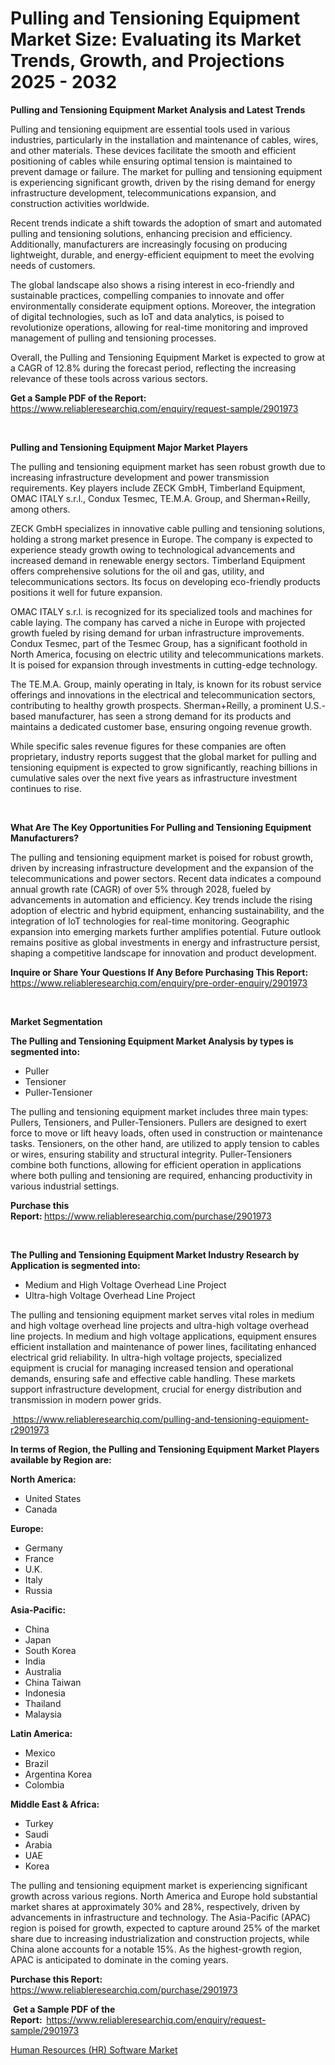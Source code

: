 <p><h1>Pulling and Tensioning Equipment Market Size: Evaluating its Market Trends, Growth, and Projections 2025 - 2032</h1></p><p><strong>Pulling and Tensioning Equipment Market Analysis and Latest Trends</strong></p>
<p><p>Pulling and tensioning equipment are essential tools used in various industries, particularly in the installation and maintenance of cables, wires, and other materials. These devices facilitate the smooth and efficient positioning of cables while ensuring optimal tension is maintained to prevent damage or failure. The market for pulling and tensioning equipment is experiencing significant growth, driven by the rising demand for energy infrastructure development, telecommunications expansion, and construction activities worldwide. </p><p>Recent trends indicate a shift towards the adoption of smart and automated pulling and tensioning solutions, enhancing precision and efficiency. Additionally, manufacturers are increasingly focusing on producing lightweight, durable, and energy-efficient equipment to meet the evolving needs of customers. </p><p>The global landscape also shows a rising interest in eco-friendly and sustainable practices, compelling companies to innovate and offer environmentally considerate equipment options. Moreover, the integration of digital technologies, such as IoT and data analytics, is poised to revolutionize operations, allowing for real-time monitoring and improved management of pulling and tensioning processes. </p><p>Overall, the Pulling and Tensioning Equipment Market is expected to grow at a CAGR of 12.8% during the forecast period, reflecting the increasing relevance of these tools across various sectors.</p></p>
<p><strong>Get a Sample PDF of the Report:&nbsp;</strong> <a href="https://www.reliableresearchiq.com/enquiry/request-sample/2901973?utm_campaign=2268&utm_medium=2&utm_source=Github&utm_content=ia&utm_term=11032025&utm_id=pulling-and-tensioning-equipment">https://www.reliableresearchiq.com/enquiry/request-sample/2901973</a></p>
<p>&nbsp;</p>
<p><strong>Pulling and Tensioning Equipment Major Market Players</strong></p>
<p><p>The pulling and tensioning equipment market has seen robust growth due to increasing infrastructure development and power transmission requirements. Key players include ZECK GmbH, Timberland Equipment, OMAC ITALY s.r.l., Condux Tesmec, TE.M.A. Group, and Sherman+Reilly, among others.</p><p>ZECK GmbH specializes in innovative cable pulling and tensioning solutions, holding a strong market presence in Europe. The company is expected to experience steady growth owing to technological advancements and increased demand in renewable energy sectors. Timberland Equipment offers comprehensive solutions for the oil and gas, utility, and telecommunications sectors. Its focus on developing eco-friendly products positions it well for future expansion.</p><p>OMAC ITALY s.r.l. is recognized for its specialized tools and machines for cable laying. The company has carved a niche in Europe with projected growth fueled by rising demand for urban infrastructure improvements. Condux Tesmec, part of the Tesmec Group, has a significant foothold in North America, focusing on electric utility and telecommunications markets. It is poised for expansion through investments in cutting-edge technology.</p><p>The TE.M.A. Group, mainly operating in Italy, is known for its robust service offerings and innovations in the electrical and telecommunication sectors, contributing to healthy growth prospects. Sherman+Reilly, a prominent U.S.-based manufacturer, has seen a strong demand for its products and maintains a dedicated customer base, ensuring ongoing revenue growth.</p><p>While specific sales revenue figures for these companies are often proprietary, industry reports suggest that the global market for pulling and tensioning equipment is expected to grow significantly, reaching billions in cumulative sales over the next five years as infrastructure investment continues to rise.</p></p>
<p>&nbsp;</p>
<p><strong>What Are The Key Opportunities For Pulling and Tensioning Equipment Manufacturers?</strong></p>
<p><p>The pulling and tensioning equipment market is poised for robust growth, driven by increasing infrastructure development and the expansion of the telecommunications and power sectors. Recent data indicates a compound annual growth rate (CAGR) of over 5% through 2028, fueled by advancements in automation and efficiency. Key trends include the rising adoption of electric and hybrid equipment, enhancing sustainability, and the integration of IoT technologies for real-time monitoring. Geographic expansion into emerging markets further amplifies potential. Future outlook remains positive as global investments in energy and infrastructure persist, shaping a competitive landscape for innovation and product development.</p></p>
<p><strong>Inquire or Share Your Questions If Any Before Purchasing This Report:</strong> <a href="https://www.reliableresearchiq.com/enquiry/pre-order-enquiry/2901973?utm_campaign=2268&utm_medium=2&utm_source=Github&utm_content=ia&utm_term=11032025&utm_id=pulling-and-tensioning-equipment">https://www.reliableresearchiq.com/enquiry/pre-order-enquiry/2901973</a></p>
<p>&nbsp;</p>
<p><strong>Market Segmentation</strong></p>
<p><strong>The Pulling and Tensioning Equipment Market Analysis by types is segmented into:</strong></p>
<p><ul><li>Puller</li><li>Tensioner</li><li>Puller-Tensioner</li></ul></p>
<p><p>The pulling and tensioning equipment market includes three main types: Pullers, Tensioners, and Puller-Tensioners. Pullers are designed to exert force to move or lift heavy loads, often used in construction or maintenance tasks. Tensioners, on the other hand, are utilized to apply tension to cables or wires, ensuring stability and structural integrity. Puller-Tensioners combine both functions, allowing for efficient operation in applications where both pulling and tensioning are required, enhancing productivity in various industrial settings.</p></p>
<p><strong>Purchase this Report:&nbsp;</strong><a href="https://www.reliableresearchiq.com/purchase/2901973?utm_campaign=2268&utm_medium=2&utm_source=Github&utm_content=ia&utm_term=11032025&utm_id=pulling-and-tensioning-equipment">https://www.reliableresearchiq.com/purchase/2901973</a></p>
<p>&nbsp;</p>
<p><strong>The Pulling and Tensioning Equipment Market Industry Research by Application is segmented into:</strong></p>
<p><ul><li>Medium and High Voltage Overhead Line Project</li><li>Ultra-high Voltage Overhead Line Project</li></ul></p>
<p><p>The pulling and tensioning equipment market serves vital roles in medium and high voltage overhead line projects and ultra-high voltage overhead line projects. In medium and high voltage applications, equipment ensures efficient installation and maintenance of power lines, facilitating enhanced electrical grid reliability. In ultra-high voltage projects, specialized equipment is crucial for managing increased tension and operational demands, ensuring safe and effective cable handling. These markets support infrastructure development, crucial for energy distribution and transmission in modern power grids.</p></p>
<p><a href="https://www.reliableresearchiq.com/pulling-and-tensioning-equipment-r2901973?utm_campaign=2268&utm_medium=2&utm_source=Github&utm_content=ia&utm_term=11032025&utm_id=pulling-and-tensioning-equipment">&nbsp;https://www.reliableresearchiq.com/pulling-and-tensioning-equipment-r2901973</a></p>
<p><strong>In terms of Region, the Pulling and Tensioning Equipment Market Players available by Region are:</strong></p>
<p>
    <p> <strong> North America: </strong>
        <ul>
            <li>United States</li>
            <li>Canada</li>
        </ul>
        </p> 
    <p> <strong> Europe: </strong>
        <ul>
            <li>Germany</li>
            <li>France</li>
            <li>U.K.</li>
            <li>Italy</li>
            <li>Russia</li>
        </ul>
        </p> 
    <p> <strong> Asia-Pacific: </strong>
        <ul>
            <li>China</li>
            <li>Japan</li>
            <li>South Korea</li>
            <li>India</li>
            <li>Australia</li>
            <li>China Taiwan</li>
            <li>Indonesia</li>
            <li>Thailand</li>
            <li>Malaysia</li>
        </ul>
        </p> 
    <p> <strong> Latin America: </strong>
        <ul>
            <li>Mexico</li>
            <li>Brazil</li>
            <li>Argentina Korea</li>
            <li>Colombia</li>
        </ul>
        </p> 
    <p> <strong> Middle East & Africa: </strong>
        <ul>
            <li>Turkey</li>
            <li>Saudi</li>
            <li>Arabia</li>
            <li>UAE</li>
            <li>Korea</li>
        </ul>
    </p>
    </p>
<p><p>The pulling and tensioning equipment market is experiencing significant growth across various regions. North America and Europe hold substantial market shares at approximately 30% and 28%, respectively, driven by advancements in infrastructure and technology. The Asia-Pacific (APAC) region is poised for growth, expected to capture around 25% of the market share due to increasing industrialization and construction projects, while China alone accounts for a notable 15%. As the highest-growth region, APAC is anticipated to dominate in the coming years.</p></p>
<p><strong>Purchase this Report: </strong><a href="https://www.reliableresearchiq.com/purchase/2901973?utm_campaign=2268&utm_medium=2&utm_source=Github&utm_content=ia&utm_term=11032025&utm_id=pulling-and-tensioning-equipment">https://www.reliableresearchiq.com/purchase/2901973</a></p>
<p>&nbsp;<strong>Get a Sample PDF of the Report:&nbsp;&nbsp;</strong><a href="https://www.reliableresearchiq.com/enquiry/request-sample/2901973?utm_campaign=2268&utm_medium=2&utm_source=Github&utm_content=ia&utm_term=11032025&utm_id=pulling-and-tensioning-equipment">https://www.reliableresearchiq.com/enquiry/request-sample/2901973</a></p>
<p><strong></strong></p>
<p><p><a href="https://github.com/ogbadujonito22/Market-Research-Report-List-1/blob/main/human-resources-hr-software-market.md?utm_campaign=2268&utm_medium=2&utm_source=Github&utm_content=ia&utm_term=11032025&utm_id=pulling-and-tensioning-equipment">Human Resources (HR) Software Market</a></p></p>